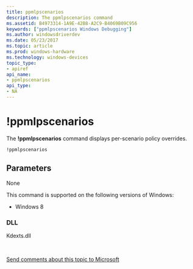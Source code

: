 ```yaml
---
title: ppmlpscenarios
description: The ppmlpscenarios command
ms.assetid: B4973314-1A9E-42B8-A2C9-B4069B09C956
keywords: ["ppmlpscenarios Windows Debugging"]
ms.author: windowsdriverdev
ms.date: 05/23/2017
ms.topic: article
ms.prod: windows-hardware
ms.technology: windows-devices
topic_type:
- apiref
api_name:
- ppmlpscenarios
api_type:
- NA
---
```


# !ppmlpscenarios


The **!ppmlpscenarios** command displays per-scenario policy overrides.

```
!ppmlpscenarios
```

## <span id="Parameters"></span><span id="parameters"></span><span id="PARAMETERS"></span>Parameters

None

This command is supported on the following versions of Windows:

- Windows 8

### <span id="DLL"></span><span id="dll"></span>DLL

Kdexts.dll 

 

[Send comments about this topic to Microsoft](mailto:wsddocfb@microsoft.com?subject=Documentation%20feedback%20[debugger\debugger]:%20!ppmlpscenarios%20%20RELEASE:%20%285/15/2017%29&body=%0A%0APRIVACY%20STATEMENT%0A%0AWe%20use%20your%20feedback%20to%20improve%20the%20documentation.%20We%20don't%20use%20your%20email%20address%20for%20any%20other%20purpose,%20and%20we'll%20remove%20your%20email%20address%20from%20our%20system%20after%20the%20issue%20that%20you're%20reporting%20is%20fixed.%20While%20we're%20working%20to%20fix%20this%20issue,%20we%20might%20send%20you%20an%20email%20message%20to%20ask%20for%20more%20info.%20Later,%20we%20might%20also%20send%20you%20an%20email%20message%20to%20let%20you%20know%20that%20we've%20addressed%20your%20feedback.%0A%0AFor%20more%20info%20about%20Microsoft's%20privacy%20policy,%20see%20http://privacy.microsoft.com/default.aspx. "Send comments about this topic to Microsoft")





